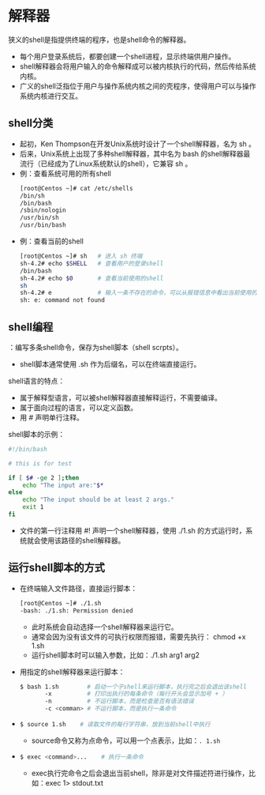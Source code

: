 # 解释器

狭义的shell是指提供终端的程序，也是shell命令的解释器。
- 每个用户登录系统后，都要创建一个shell进程，显示终端供用户操作。
- shell解释器会将用户输入的命令解释成可以被内核执行的代码，然后传给系统内核。
- 广义的shell泛指位于用户与操作系统内核之间的壳程序，使得用户可以与操作系统内核进行交互。

## shell分类

- 起初，Ken Thompson在开发Unix系统时设计了一个shell解释器，名为 sh 。
- 后来，Unix系统上出现了多种shell解释器，其中名为 bash 的shell解释器最流行（已经成为了Linux系统默认的shell），它兼容 sh 。
- 例：查看系统可用的所有shell
    ```sh
    [root@Centos ~]# cat /etc/shells
    /bin/sh
    /bin/bash
    /sbin/nologin
    /usr/bin/sh
    /usr/bin/bash
    ```
- 例：查看当前的shell
    ```sh
    [root@Centos ~]# sh   # 进入 sh 终端
    sh-4.2# echo $SHELL   # 查看用户的登录shell
    /bin/bash
    sh-4.2# echo $0       # 查看当前使用的shell
    sh
    sh-4.2# e             # 输入一条不存在的命令，可以从报错信息中看出当前使用的shell
    sh: e: command not found
    ```

## shell编程

：编写多条shell命令，保存为shell脚本（shell scrpts）。
- shell脚本通常使用 .sh 作为后缀名，可以在终端直接运行。

shell语言的特点：
- 属于解释型语言，可以被shell解释器直接解释运行，不需要编译。
- 属于面向过程的语言，可以定义函数。
- 用 # 声明单行注释。

shell脚本的示例：
```sh
#!/bin/bash

# this is for test

if [ $# -ge 2 ];then
    echo "The input are:"$*
else
    echo "The input should be at least 2 args."
    exit 1
fi
```
- 文件的第一行注释用 #! 声明一个shell解释器，使用 ./1.sh 的方式运行时，系统就会使用该路径的shell解释器。

## 运行shell脚本的方式

- 在终端输入文件路径，直接运行脚本：
    ```sh
    [root@Centos ~]# ./1.sh 
    -bash: ./1.sh: Permission denied
    ```
  - 此时系统会自动选择一个shell解释器来运行它。
  - 通常会因为没有该文件的可执行权限而报错，需要先执行： chmod +x 1.sh
  - 运行shell脚本时可以输入参数，比如：./1.sh arg1 arg2

- 用指定的shell解释器来运行脚本：
    ```sh
    $ bash 1.sh        # 启动一个子shell来运行脚本，执行完之后会退出该shell
           -x          # 打印出执行的每条命令（每行开头会显示加号 + ）
           -n          # 不运行脚本，而是检查是否有语法错误
           -c <comman> # 不运行脚本，而是执行一条命令
    ```

- 
    ```sh
    $ source 1.sh    # 读取文件的每行字符串，放到当前shell中执行
    ```
  - source命令又称为点命令，可以用一个点表示，比如：`. 1.sh`

- 
    ```sh
    $ exec <command>...    # 执行一条命令
    ```
  - exec执行完命令之后会退出当前shell，除非是对文件描述符进行操作，比如：exec 1> stdout.txt

